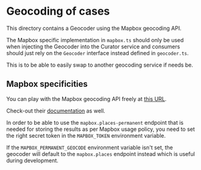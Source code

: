 # Geocoding of cases

This directory contains a Geocoder using the Mapbox geocoding API.

The Mapbox specific implementation in `mapbox.ts` should only be used when injecting the Geocoder into the Curator service and consumers should just rely on the `Geocoder` interface instead defined in `geocoder.ts`.

This is to be able to easily swap to another geocoding service if needs be.

## Mapbox specificities

You can play with the Mapbox geocoding API freely at [this URL](https://docs.mapbox.com/search-playground/).

Check-out their [documentation](https://docs.mapbox.com/api/search/) as well.

In order to be able to use the `mapbox.places-permanent` endpoint that is needed for storing the results as per Mapbox usage policy, you need to set the right secret token in the `MAPBOX_TOKEN` environment variable.

If the `MAPBOX_PERMANENT_GEOCODE` environment variable isn't set, the geocoder will default to the `mapbox.places` endpoint instead which is useful during development.